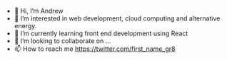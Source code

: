 - 👋 Hi, I’m Andrew
- 👀 I’m interested in web development, cloud computing and alternative energy.
- 🌱 I’m currently learning front end development using React 
- 💞️ I’m looking to collaborate on ...
- 📫 How to reach me https://twitter.com/first_name_gr8

<!---
drew-chidi/drew-chidi is a ✨ special ✨ repository because its `README.md` (this file) appears on your GitHub profile.
You can click the Preview link to take a look at your changes.
--->
